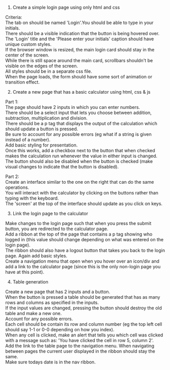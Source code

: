 1. Create a simple login page using only html and css

Criteria:  
The tab on should be named 'Login'.You should be able to type in your initials.  
There should be a visible indication that the button is being hovered over.  
The 'Login' title and the 'Please enter your initials' caption should have unique custom styles.  
If the browser window is resized, the main login card should stay in the center of the screen.  
While there is still space around the main card, scrollbars shouldn't be visible on the edges of the screen.  
All styles should be in a separate css file.  
When the page loads, the form should have some sort of animation or transition effect.  

2. Create a new page that has a basic calculator using html, css & js

Part 1:  
The page should have 2 inputs in which you can enter numbers.  
There should be a select input that lets you choose between addition, subtraction, multiplication and division.  
There should be a p tag that displays the output of the calculation which should update a button is pressed.  
Be sure to account for any possible errors (eg what if a string is given instead of a number).  
Add basic styling for presentation.  
Once this works, add a checkbox next to the button that when checked makes the calculation run whenever the value in either input is changed.  
The button should also be disabled when the button is checked (make visual changes to indicate that the button is disabled).  

Part 2:  
Create an interface similar to the one on the right that can do the same operations.  
You will interact with the calculator by clicking on the buttons rather than typing with the keyboard.  
The 'screen' at the top of the interface should update as you click on keys.  

3. Link the login page to the calculator  

Make changes to the login page such that when you press the submit button, you are redirected to the calculator page.  
Add a ribbon at the top of the page that contains a p tag showing who logged in (this value should change depending on what was entered on the login page).  
The ribbon should also have a logout button that takes you back to the login page. Again add basic styles.  
Create a navigation menu that open when you hover over an icon/div and add a link to the calculator page (since this is the only non-login page you have at this point).  

4. Table generation  

Create a new page that has 2 inputs and a button.  
When the button is pressed a table should be generated that has as many rows and columns as specified in the inputs.  
If the input values are changed, pressing the button should destroy the old table and make a new one.  
Account for any possible errors.  
Each cell should be contain its row and column number (eg the top left cell should say 1-1 or 0-0 depending on how you index).  
When any cell is clicked, make an alert that tells you which cell was clicked with a message such as: 'You have clicked the cell in row 5, column 2'.  
Add the link to the table page to the navigation menu. When navigating between pages the current user displayed in the ribbon should stay the same.  
Make sure todays date is in the nav ribbon.  

